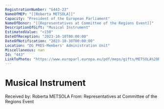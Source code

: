 ```yaml
---
RegistrationNumber: "G443-23"
NameOfMEP: "[[Roberta METSOLA]]"
Capacity: "President of the European Parliament"
NameOfDonor: "[[Representatives at Committee of the Regions Event]]"
DescriptionOfGift: "Musical Instrument"
EstimatedValue: "<150"
DateOfReception: "2023-10-10T00:00:00"
DateOfNotification: "2023-10-30T00:00:00"
Location: "DG PRES-Members' Administration Unit"
Miscellaneous: nan
Id: "443"
LinkToPhoto: "https://www.europarl.europa.eu/pdf/meps/gifts/METSOLA%20Roberta_G443-23.JPG#"
---
```


# Musical Instrument

Received by: Roberta METSOLA
From: Representatives at Committee of the Regions Event
